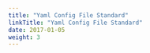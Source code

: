 ```yaml
---
title: "Yaml Config File Standard"
linkTitle: "Yaml Config File Standard"
date: 2017-01-05
weight: 3
---
```


